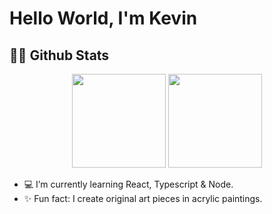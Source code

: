 # Hello World, I'm Kevin 

## 🐱‍💻 Github Stats
<div align="center">
  <a href="https://github.com/kevinCubas"></a>
  <img height="150em" src="https://github-readme-stats.vercel.app/api?username=kevinCubas&show_icons=true&theme=midnight-purple&include_all_commits=true&count_private=true&hide=stars"/>
  <img height="150em" src="https://github-readme-stats.vercel.app/api/top-langs/?username=kevinCubas&layout=compact&langs_count=7&theme=midnight-purple"/>
</div>

  
- 💻 I’m currently learning React, Typescript & Node.
- ✨ Fun fact: I create original art pieces in acrylic paintings.


